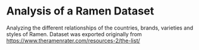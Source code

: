 # Analysis of a Ramen Dataset 
Analyzing the different relationships of the countries, brands, varieties and styles of Ramen.
Dataset was exported originally from https://www.theramenrater.com/resources-2/the-list/
